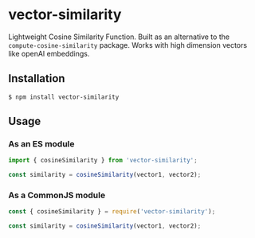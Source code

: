 # vector-similarity
Lightweight Cosine Similarity Function. Built as an alternative to the `compute-cosine-similarity` package. Works with high dimension vectors like openAI embeddings.

## Installation

`$ npm install vector-similarity`

## Usage

### As an ES module

```js
import { cosineSimilarity } from 'vector-similarity';

const similarity = cosineSimilarity(vector1, vector2);
```

### As a CommonJS module

```js
const { cosineSimilarity } = require('vector-similarity');

const similarity = cosineSimilarity(vector1, vector2);
```